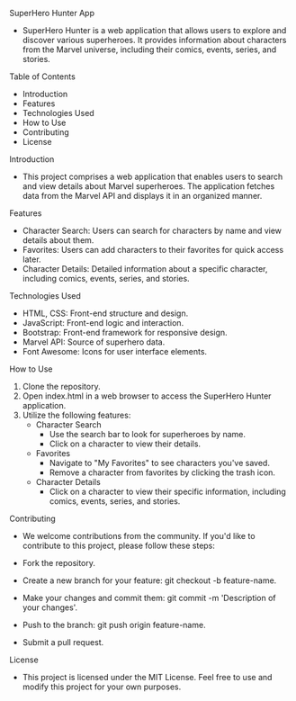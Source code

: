 SuperHero Hunter App
- SuperHero Hunter is a web application that allows users to explore and discover various superheroes. It provides information about characters from the Marvel universe, including their comics, events, series, and stories.

Table of Contents
- Introduction
- Features
- Technologies Used
- How to Use
- Contributing
- License

Introduction
- This project comprises a web application that enables users to search and view details about Marvel superheroes. The application fetches data from the Marvel API and displays it in an organized manner.

Features
- Character Search: Users can search for characters by name and view details about them.
- Favorites: Users can add characters to their favorites for quick access later.
- Character Details: Detailed information about a specific character, including comics, events, series, and stories.
 
Technologies Used
- HTML, CSS: Front-end structure and design.
- JavaScript: Front-end logic and interaction.
- Bootstrap: Front-end framework for responsive design.
- Marvel API: Source of superhero data.
- Font Awesome: Icons for user interface elements.

How to Use
1. Clone the repository.
2. Open index.html in a web browser to access the SuperHero Hunter application.
3. Utilize the following features:
   - Character Search
     - Use the search bar to look for superheroes by name.
     - Click on a character to view their details.
   - Favorites
     - Navigate to "My Favorites" to see characters you've saved.
     - Remove a character from favorites by clicking the trash icon.
   - Character Details
     - Click on a character to view their specific information, including comics, events, series, and stories.
    
Contributing
- We welcome contributions from the community. If you'd like to contribute to this project, please follow these steps:
  
- Fork the repository.
- Create a new branch for your feature: git checkout -b feature-name.
- Make your changes and commit them: git commit -m 'Description of your changes'.
- Push to the branch: git push origin feature-name.
- Submit a pull request.

License
- This project is licensed under the MIT License. Feel free to use and modify this project for your own purposes.
